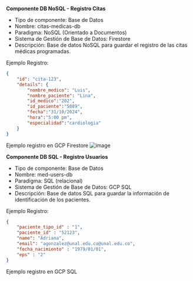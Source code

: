 **Componente DB NoSQL - Registro Citas**

* Tipo de componente: Base de Datos
* Nombre: citas-medicas-db
* Paradigma: NoSQL (Orientado a Documentos)
* Sistema de Gestión de Base de Datos: Firestore
* Descripción: Base de datos NoSQL para guardar el registro de las citas médicas programadas.

Ejemplo Registro:

```json
{
    "id": "cita-123",
    "details": {
        "nombre_medico": "Luis",
        "nombre_paciente": "Lina",
        "id_medico":"202",
        "id_paciente":"5089",
        "fecha":"31/10/2024",
        "hora":"5:00 pm",
        "especialidad":"cardiologia"
    }
}
```
Ejemplo registro en GCP Firestore
![image](https://github.com/user-attachments/assets/31bf2915-a795-49ba-9ebe-f5945737f023)


**Componente DB SQL - Registro Usuarios**

* Tipo de componente: Base de Datos
* Nombre: med-users-db
* Paradigma: SQL (relacional)
* Sistema de Gestión de Base de Datos: GCP SQL
* Descripción: Base de datos SQL para guardar la información de identificación de los pacientes.

Ejemplo Registro:

```json
{
    "paciente_tipo_id" : "1",
    "paciente_id" : "52123",
    "name": "Adriana",
    "email": "agonzalez@unal.edu.co@unal.edu.co",
    "fecha_nacimiento" : "1979/01/01",
    "eps" : "2"
}
```
Ejemplo registro en GCP SQL


